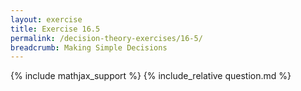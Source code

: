 ```yaml
---
layout: exercise
title: Exercise 16.5
permalink: /decision-theory-exercises/16-5/
breadcrumb: Making Simple Decisions
---
```


{% include mathjax_support %}
{% include_relative question.md %}
